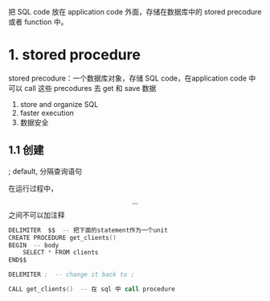 把 SQL code 放在 application code 外面，存储在数据库中的 stored precodure 或者 function 中。

# 1. stored procedure

stored precodure：一个数据库对象，存储 SQL code，在application code 中可以 call 这些 precodures 去 get 和 save 数据
  1. store and organize SQL
  2. faster execution
  3. 数据安全
 
## 1.1 创建

; default, 分隔查询语句

在运行过程中，$$...$$之间不可以加注释

```s
DELIMITER  $$  -- 把下面的statement作为一个unit
CREATE PROCEDURE get_clients()
BEGIN  -- body
    SELECT * FROM clients
END$$

DELEMITER ;  -- change it back to ;
```

```s
CALL get_clients()  -- 在 sql 中 call procedure
```

```s

```








